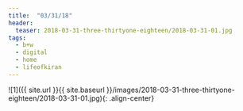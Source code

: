 ```yaml
---
title:  "03/31/18"
header:
  teaser: 2018-03-31-three-thirtyone-eighteen/2018-03-31-01.jpg
tags: 
  - b+w
  - digital
  - home
  - lifeofkiran
---
```


<p></p>
![1]({{ site.url }}{{ site.baseurl }}/images/2018-03-31-three-thirtyone-eighteen/2018-03-31-01.jpg){: .align-center}
<figcaption> </figcaption>
<p></p>

